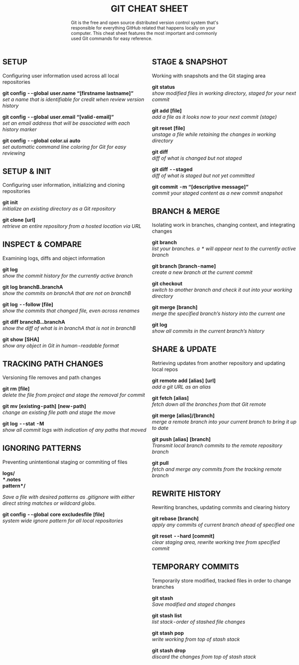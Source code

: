 
<table style="width:100%;height: auto;">
<thead>
  <tr colspan="2">
  <h1 style="text-align: center;"> GIT CHEAT SHEET </h1>
  <p>
Git is the free and open source distributed version control system that's responsible for everything GitHub related that happens locally on your computer. This cheat sheet features the most important and commonly used Git commands for easy reference.
</p>
    </tr>
  </thead>
  <tbody>
  <tr style="width:50%;height: auto;position: absolute;left:0">
  <td>

## SETUP

<div style="">
<p >
Configuring user information used across all local repositories

**git config --global user.name “[firstname lastname]”**<br/>
_set a name that is identifiable for credit when review version history_

**git config --global user.email “[valid-email]”**<br/>
_set an email address that will be associated with each history marker_

**git config --global color.ui auto**<br/>
_set automatic command line coloring for Git for easy reviewing_

</p>
</div>

## SETUP & INIT

<p>
Configuring user information, initializing and cloning repositories

**git init**<br/>
_initialize an existing directory as a Git repository_

**git clone [url]**<br/>
_retrieve an entire repository from a hosted location via URL_

</p>

## INSPECT & COMPARE

Examining logs, diffs and object information

**git log**<br/>
_show the commit history for the currently active branch_

**git log branchB..branchA**<br/>
_show the commits on branchA that are not on branchB_

**git log --follow [file]**<br/>
_show the commits that changed file, even across renames_

**git diff branchB...branchA**<br/>
_show the diff of what is in branchA that is not in branchB_

**git show [SHA]**<br/>
_show any object in Git in human-readable format_

## TRACKING PATH CHANGES

Versioning file removes and path changes

**git rm [file]**<br/>
_delete the file from project and stage the removal for commit_

**git mv [existing-path] [new-path]**<br/>
_change an existing file path and stage the move_

**git log --stat -M**<br/>
_show all commit logs with indication of any paths that moved_

## IGNORING PATTERNS

Preventing unintentional staging or commiting of files

**logs/ <br/>
\*.notes <br/>
pattern\*/**

_Save a file with desired patterns as .gitignore with either direct string matches or wildcard globs._

**git config --global core excludesfile [file]**<br/>
_system wide ignore pattern for all local repositories_

</td>

  </tr>
  </tr>
  <tr style="width:50%;height: auto;position: absolute;left: 50%; right: 0">
<td>

## STAGE & SNAPSHOT

<p>
Working with snapshots and the Git staging area

**git status**<br/>
_show modified files in working directory, staged for your next commit_

**git add [file]**<br/>
_add a file as it looks now to your next commit (stage)_

**git reset [file]**<br/>
_unstage a file while retaining the changes in working directory_

**git diff**<br/>
_diff of what is changed but not staged_

**git diff --staged**<br/>
_diff of what is staged but not yet committed_

**git commit -m “[descriptive message]”**<br/>
_commit your staged content as a new commit snapshot_

</p>

## BRANCH & MERGE

<p>
Isolating work in branches, changing context, and integrating changes

**git branch**<br/>
_list your branches. a \* will appear next to the currently active branch_

**git branch [branch-name]**<br/>
_create a new branch at the current commit_

**git checkout**<br/>
_switch to another branch and check it out into your working directory_

**git merge [branch]**<br/>
_merge the specified branch’s history into the current one_

**git log**<br/>
_show all commits in the current branch’s history_

</p>

## SHARE & UPDATE

Retrieving updates from another repository and updating local repos

**git remote add [alias] [url]**<br/>
_add a git URL as an alias_

**git fetch [alias]**<br/>
_fetch down all the branches from that Git remote_

**git merge [alias]/[branch]**<br/>
_merge a remote branch into your current branch to bring it up to date_

**git push [alias] [branch]**<br/>
_Transmit local branch commits to the remote repository branch_

**git pull**<br/>
_fetch and merge any commits from the tracking remote branch_

## REWRITE HISTORY

Rewriting branches, updating commits and clearing history

**git rebase [branch]**<br/>
_apply any commits of current branch ahead of specified one_

**git reset --hard [commit]**<br/>
_clear staging area, rewrite working tree from specified commit_

## TEMPORARY COMMITS

Temporarily store modified, tracked files in order to change branches

**git stash**<br/>
_Save modified and staged changes_

**git stash list**<br/>
_list stack-order of stashed file changes_

**git stash pop**<br/>
_write working from top of stash stack_

**git stash drop**<br/>
_discard the changes from top of stash stack_

</td>
  </tr>
</tbody>
</table>

